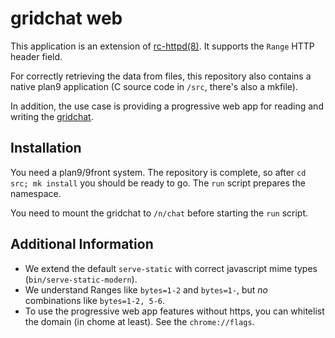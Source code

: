 gridchat web
============

This application is an extension of
[rc-httpd(8)](http://man.9front.org/8/rc-httpd).  It supports the
`Range` HTTP header field.

For correctly retrieving the data from files, this repository also
contains a native plan9 application (C source code in `/src`, there's
also a mkfile).

In addition, the use case is providing a progressive web app for
reading and writing the [gridchat](http://9gridchan.org/).


Installation
------------

You need a plan9/9front system.  The repository is complete, so after
`cd src; mk install` you should be ready to go.  The `run` script
prepares the namespace.

You need to mount the gridchat to `/n/chat` before starting the `run`
script.


Additional Information
----------------------

- We extend the default `serve-static` with correct javascript mime types
  (`bin/serve-static-modern`).
- We understand Ranges like `bytes=1-2` and `bytes=1-`, but _no_
  combinations like `bytes=1-2, 5-6`.
- To use the progressive web app features without https, you can whitelist
  the domain (in chome at least). See the `chrome://flags`.
